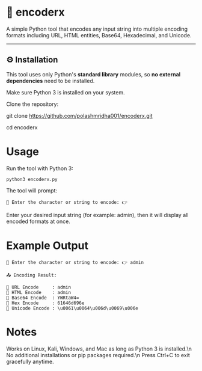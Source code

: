 # 🔐 encoderx

A simple Python tool that encodes any input string into multiple encoding formats including URL, HTML entities, Base64, Hexadecimal, and Unicode.

---

## ⚙️ Installation

This tool uses only Python's **standard library** modules, so **no external dependencies** need to be installed.

Make sure Python 3 is installed on your system.

Clone the repository:

git clone https://github.com/polashmridha001/encoderx.git

cd encoderx

# Usage
Run the tool with Python 3:

```
python3 encoderx.py
```

The tool will prompt:

```
🔹 Enter the character or string to encode: 👉
```

Enter your desired input string (for example: admin), then it will display all encoded formats at once.

# Example Output

```
🔹 Enter the character or string to encode: 👉 admin

📤 Encoding Result:

🔸 URL Encode     : admin
🔸 HTML Encode    : admin
🔸 Base64 Encode  : YWRtaW4=
🔸 Hex Encode     : 61646d696e
🔸 Unicode Encode : \u0061\u0064\u006d\u0069\u006e 
```


# Notes
Works on Linux, Kali, Windows, and Mac as long as Python 3 is installed.\n
No additional installations or pip packages required.\n
Press Ctrl+C to exit gracefully anytime.
